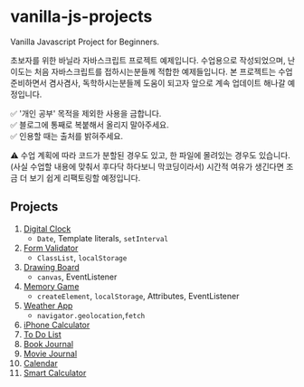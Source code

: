 # vanilla-js-projects

Vanilla Javascript Project for Beginners.  

초보자를 위한 바닐라 자바스크립트 프로젝트 예제입니다. 수업용으로 작성되었으며, 난이도는 처음 자바스크립트를 접하시는분들께 적합한 예제들입니다. 본 프로젝트는 수업 준비하면서 겸사겸사, 독학하시는분들께 도움이 되고자 앞으로 계속 업데이트 해나갈 예정입니다.

✅  '개인 공부' 목적을 제외한 사용을 금합니다.  
✅  블로그에 통째로 복붙해서 올리지 말아주세요.  
✅  인용할 때는 출처를 밝혀주세요.  

⚠️ 수업 계획에 따라 코드가 분할된 경우도 있고, 한 파일에 몰려있는 경우도 있습니다. (사실 수업할 내용에 맞춰서 후다닥 하다보니 막코딩이라서) 시간적 여유가 생긴다면 조금 더 보기 쉽게 리팩토링할 예정입니다.

## Projects

1. [Digital Clock](https://github.com/coach-oox/digital-clock)
    - `Date`, Template literals, `setInterval`
2. [Form Validator](https://github.com/coach-oox/form-validation)
    - `ClassList`, `localStorage`
3. [Drawing Board](https://github.com/coach-oox/simple-drawing-board)
    - `canvas`, EventListener
4. [Memory Game](https://github.com/coach-oox/memory-game)
    - `createElement`, `localStorage`, Attributes, EventListener
5. [Weather App](https://github.com/coach-oox/weather-app)
    -  `navigator.geolocation`,`fetch`
6. [iPhone Calculator]()
7. [To Do List]()
8. [Book Journal]()
9. [Movie Journal]()
10. [Calendar]()
11. [Smart Calculator]()

